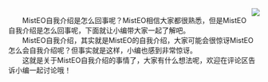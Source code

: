 <img align="right" src="https://github-readme-stats.vercel.app/api?username=MistEO&show_icons=true" />

　　MistEO自我介绍是怎么回事呢？MistEO相信大家都很熟悉，但是MistEO自我介绍是怎么回事呢，下面就让小编带大家一起了解吧。  
　　MistEO自我介绍，其实就是MistEO的自我介绍，大家可能会很惊讶MistEO怎么会自我介绍呢？但事实就是这样，小编也感到非常惊讶。  
　　这就是关于MistEO自我介绍的事情了，大家有什么想法呢，欢迎在评论区告诉小编一起讨论哦！  
